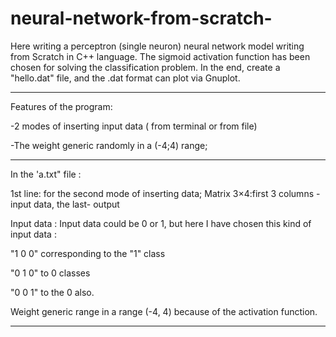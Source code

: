 # neural-network-from-scratch-



Here writing a perceptron (single neuron) neural network model writing from Scratch in C++ language.
The sigmoid activation function has been chosen for solving the classification problem.
In the end, create a "hello.dat" file, and the .dat format can plot via Gnuplot.



******************************************************************************


Features of the program:

-2 modes of inserting input data ( from terminal or from file)

-The weight generic randomly in a (-4;4) range;





******************************************************************************



In the 'a.txt" file : 



1st line: for the second mode of inserting data;
Matrix 3×4:first 3 columns - input data, the last- output


Input data :
Input data could be 0 or 1, but here I have chosen this kind of input data :

"1 0 0" corresponding to the "1" class

"0 1 0" to 0 classes 

"0 0 1" to the 0 also.

Weight generic range in a range (-4, 4) because of the activation function.
******************************************************************************


